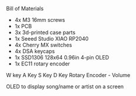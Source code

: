 Bill of Materials
* 4x M3 16mm screws
* 1x PCB
* 3x 3d-printed case parts
* 1x Seeed Studio XIAO RP2040
* 4x Cherry MX switches 
* 4x DSA keycaps 
* 1x SSD1306 128x64 0.96in 4-pin OLED 
* 1x EC11 rotary encoder

W key
A Key
S Key
D Key
Rotary Encoder - Volume

OLED to display song/name or artist on a screen
